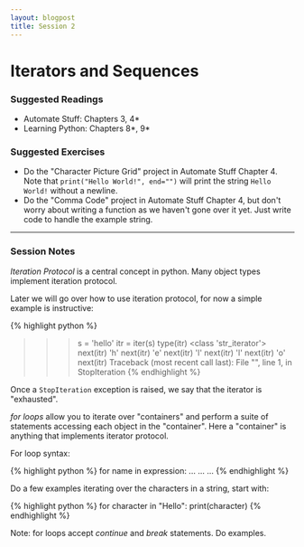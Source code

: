 ```yaml
---
layout: blogpost
title: Session 2
---
```


# Iterators and Sequences

### Suggested Readings

* Automate Stuff: Chapters 3, 4\*
* Learning Python: Chapters 8\*, 9\*

### Suggested Exercises

* Do the "Character Picture Grid" project in Automate Stuff Chapter 4.
  Note that `print("Hello World!", end="")` will print the string `Hello World!`
  without a newline.
* Do the "Comma Code" project in Automate Stuff Chapter 4, but don't worry about
  writing a function as we haven't gone over it yet.
  Just write code to handle the example string.

---

### Session Notes

*Iteration Protocol* is a central concept in python. Many object types
implement iteration protocol.

Later we will go over how to use iteration protocol, for now a simple
example is instructive:

{% highlight python %}
>>> s = 'hello'
>>> itr = iter(s)
>>> type(itr)
<class 'str_iterator'>
>>> next(itr)
'h'
>>> next(itr)
'e'
>>> next(itr)
'l'
>>> next(itr)
'l'
>>> next(itr)
'o'
>>> next(itr)
Traceback (most recent call last):
  File "<stdin>", line 1, in <module>
StopIteration
{% endhighlight %}

Once a `StopIteration` exception is raised, we say that the iterator is
"exhausted".

*for loops* allow you to iterate over "containers" and perform a suite of
statements accessing each object in the "container". Here a "container" is
anything that implements iterator protocol.

For loop syntax:

{% highlight python %}
for name in expression:
    ...
    ...
    ...
{% endhighlight %}

Do a few examples iterating over the characters in a string, start with:

{% highlight python %}
for character in "Hello":
    print(character)
{% endhighlight %}

Note: for loops accept *continue* and *break* statements. Do examples.
